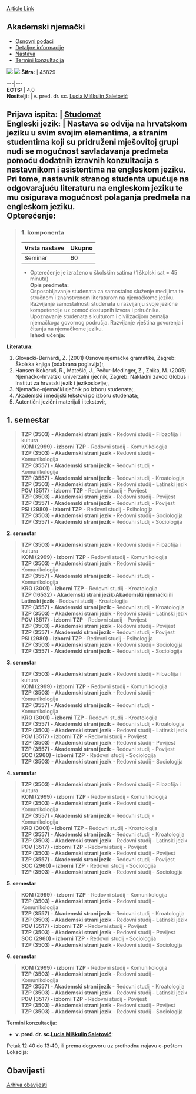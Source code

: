[Article Link](https://www.fhs.hr/predmet/akanje)

## Akademski njemački
  * [Osnovni podaci](https://www.fhs.hr/predmet/akanje#v1id-904791_624246_1_0 "Osnovni podaci")
  * [Detaljne informacije](https://www.fhs.hr/predmet/akanje#v1id-904791_624246_1_1 "Detaljne informacije")
  * [Nastava](https://www.fhs.hr/predmet/akanje#v1id-904791_624246_1_2 "Nastava")
  * [Termini konzultacija](https://www.fhs.hr/predmet/akanje#v1id-904791_624246_1_3 "Termini konzultacija")


[![](https://www.fhs.hr/img/flags/gif/hr.gif)](https://www.fhs.hr/predmet/akanje) [![](https://www.fhs.hr/img/flags/gif/gb.gif)](https://www.fhs.hr/en/course/acager)
**Šifra:** |  45829  
  
---|---  
**ECTS:** |  4.0   
**Nositelji:** |  v. pred. dr. sc. [Lucia Miškulin Saletović](https://www.fhs.hr/djelatnik/lucia.miskulin_saletovic)   
  
**Prijava ispita:** |  [Studomat](http://www.isvu.hr/studomat)  
**Engleski jezik:** |  Nastava se odvija na hrvatskom jeziku u svim svojim elementima, a stranim studentima koji su pridruženi mješovitoj grupi nudi se mogućnost savladavanja predmeta pomoću dodatnih izravnih konzultacija s nastavnikom i asistentima na engleskom jeziku. Pri tome, nastavnik stranog studenta upućuje na odgovarajuću literaturu na engleskom jeziku te mu osigurava mogućnost polaganja predmeta na engleskom jeziku.   
**Opterećenje:**  
---  
> ### 1. komponenta
> | Vrsta nastave | Ukupno  
> ---|---  
> Seminar | 60  
> * Opterećenje je izraženo u školskim satima (1 školski sat = 45 minuta)   
**Opis predmeta:**  
> Osposobljavanje studenata za samostalno služenje medijima te stručnom i znanstvenom literaturom na njemačkome jeziku. Razvijanje samostalnosti studenata u razvijanju svoje jezične kompetencije uz pomoć dostupnih izvora i priručnika. Upoznavanje studenata s kulturom i civilizacijom zemalja njemačkoga govornog područja. Razvijanje vještina govorenja i čitanja na njemačkome jeziku.  
**Ishodi učenja:**  

  
**Literatura:**  
  1. Glovacki-Bernardi, Z. (2001) Osnove njemačke gramatike, Zagreb: Školska knjiga (odabrana poglavlja);, 
  2. Hansen-Kokoruš, R., Matešić, J., Pečur-Medinger, Z., Znika, M. (2005) Njemačko-hrvatski univerzalni rječnik, Zagreb: Nakladni zavod Globus i Institut za hrvatski jezik i jezikoslovlje;, 
  3. Njemačko-njemački rječnik po izboru studenata;, 
  4. Akademski i medijski tekstovi po izboru studenata;, 
  5. Autentični jezični materijali i tekstovi;, 

  
**1. semestar**  
---  
> **TZP (3503) - Akademski strani jezik** - Redovni studij - Filozofija i kultura  
>  **KOM (2999) - izborni TZP** - Redovni studij - Komunikologija  
>  **TZP (3503) - Akademski strani jezik** - Redovni studij - Komunikologija  
>  **TZP (3557) - Akademski strani jezik** - Redovni studij - Komunikologija  
>  **TZP (3557) - Akademski strani jezik** - Redovni studij - Kroatologija  
>  **TZP (3503) - Akademski strani jezik** - Redovni studij - Latinski jezik  
>  **POV (3517) - izborni TZP** - Redovni studij - Povijest  
>  **TZP (3503) - Akademski strani jezik** - Redovni studij - Povijest  
>  **TZP (3557) - Akademski strani jezik** - Redovni studij - Povijest  
>  **PSI (2980) - izborni TZP** - Redovni studij - Psihologija  
>  **TZP (3503) - Akademski strani jezik** - Redovni studij - Sociologija  
>  **TZP (3557) - Akademski strani jezik** - Redovni studij - Sociologija  
>   
  
**2. semestar**  
> **TZP (3503) - Akademski strani jezik** - Redovni studij - Filozofija i kultura  
>  **KOM (2999) - izborni TZP** - Redovni studij - Komunikologija  
>  **TZP (3503) - Akademski strani jezik** - Redovni studij - Komunikologija  
>  **TZP (3557) - Akademski strani jezik** - Redovni studij - Komunikologija  
>  **KRO (3001) - izborni TZP** - Redovni studij - Kroatologija  
>  **TZP (16532) - Akademski strani jezik-Akademski njemački ili Latinski jezik** - Redovni studij - Kroatologija  
>  **TZP (3557) - Akademski strani jezik** - Redovni studij - Kroatologija  
>  **TZP (3503) - Akademski strani jezik** - Redovni studij - Latinski jezik  
>  **POV (3517) - izborni TZP** - Redovni studij - Povijest  
>  **TZP (3503) - Akademski strani jezik** - Redovni studij - Povijest  
>  **TZP (3557) - Akademski strani jezik** - Redovni studij - Povijest  
>  **PSI (2980) - izborni TZP** - Redovni studij - Psihologija  
>  **TZP (3503) - Akademski strani jezik** - Redovni studij - Sociologija  
>  **TZP (3557) - Akademski strani jezik** - Redovni studij - Sociologija  
>   
  
**3. semestar**  
> **TZP (3503) - Akademski strani jezik** - Redovni studij - Filozofija i kultura  
>  **KOM (2999) - izborni TZP** - Redovni studij - Komunikologija  
>  **TZP (3503) - Akademski strani jezik** - Redovni studij - Komunikologija  
>  **TZP (3557) - Akademski strani jezik** - Redovni studij - Komunikologija  
>  **KRO (3001) - izborni TZP** - Redovni studij - Kroatologija  
>  **TZP (3557) - Akademski strani jezik** - Redovni studij - Kroatologija  
>  **TZP (3503) - Akademski strani jezik** - Redovni studij - Latinski jezik  
>  **POV (3517) - izborni TZP** - Redovni studij - Povijest  
>  **TZP (3503) - Akademski strani jezik** - Redovni studij - Povijest  
>  **TZP (3557) - Akademski strani jezik** - Redovni studij - Povijest  
>  **SOC (2960) - izborni TZP** - Redovni studij - Sociologija  
>  **TZP (3503) - Akademski strani jezik** - Redovni studij - Sociologija  
>   
  
**4. semestar**  
> **TZP (3503) - Akademski strani jezik** - Redovni studij - Filozofija i kultura  
>  **KOM (2999) - izborni TZP** - Redovni studij - Komunikologija  
>  **TZP (3503) - Akademski strani jezik** - Redovni studij - Komunikologija  
>  **TZP (3557) - Akademski strani jezik** - Redovni studij - Komunikologija  
>  **KRO (3001) - izborni TZP** - Redovni studij - Kroatologija  
>  **TZP (3557) - Akademski strani jezik** - Redovni studij - Kroatologija  
>  **TZP (3503) - Akademski strani jezik** - Redovni studij - Latinski jezik  
>  **POV (3517) - izborni TZP** - Redovni studij - Povijest  
>  **TZP (3503) - Akademski strani jezik** - Redovni studij - Povijest  
>  **TZP (3557) - Akademski strani jezik** - Redovni studij - Povijest  
>  **SOC (2960) - izborni TZP** - Redovni studij - Sociologija  
>  **TZP (3503) - Akademski strani jezik** - Redovni studij - Sociologija  
>   
  
**5. semestar**  
> **KOM (2999) - izborni TZP** - Redovni studij - Komunikologija  
>  **TZP (3503) - Akademski strani jezik** - Redovni studij - Komunikologija  
>  **TZP (3557) - Akademski strani jezik** - Redovni studij - Kroatologija  
>  **TZP (3503) - Akademski strani jezik** - Redovni studij - Latinski jezik  
>  **POV (3517) - izborni TZP** - Redovni studij - Povijest  
>  **TZP (3503) - Akademski strani jezik** - Redovni studij - Povijest  
>  **SOC (2960) - izborni TZP** - Redovni studij - Sociologija  
>  **TZP (3503) - Akademski strani jezik** - Redovni studij - Sociologija  
>   
  
**6. semestar**  
> **KOM (2999) - izborni TZP** - Redovni studij - Komunikologija  
>  **TZP (3503) - Akademski strani jezik** - Redovni studij - Komunikologija  
>  **TZP (3557) - Akademski strani jezik** - Redovni studij - Kroatologija  
>  **TZP (3503) - Akademski strani jezik** - Redovni studij - Latinski jezik  
>  **POV (3517) - izborni TZP** - Redovni studij - Povijest  
>  **TZP (3503) - Akademski strani jezik** - Redovni studij - Povijest  
>  **TZP (3503) - Akademski strani jezik** - Redovni studij - Sociologija  
>   
Termini konzultacija: 
  * **v. pred. dr. sc.[Lucia Miškulin Saletović](https://www.fhs.hr/djelatnik/lucia.miskulin_saletovic)**: 
  
Petak 12:40 do 13:40, ili prema dogovoru uz prethodnu najavu e-poštom 
Lokacija: 


## Obavijesti
[Arhiva obavijesti](https://www.fhs.hr/predmet/akanje?@=20ovz#news_82803 "Arhiva obavijesti")
